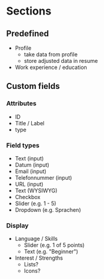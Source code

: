 # Sections

## Predefined

- Profile
    - take data from profile
    - store adjusted data in resume
- Work experience / education

## Custom fields

### Attributes

- ID
- Title / Label
- type

### Field types
- Text (input)
- Datum (input)
- Email (input)
- Telefonnummer (input)
- URL (input)
- Text (WYSIWYG)
- Checkbox
- Slider (e.g. 1 - 5)
- Dropdown (e.g. Sprachen)

### Display

- Language / Skills
    - Slider (e.g. 1 of 5 points)
    - Text (e.g. "Beginner")
- Interest / Strengths
    - Lists?
    - Icons?
